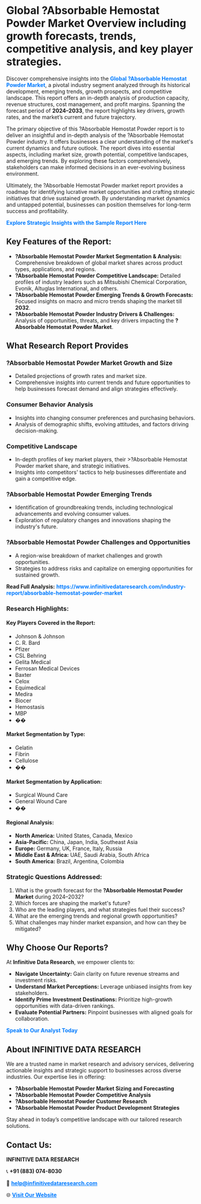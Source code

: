 <h1>Global ?Absorbable Hemostat Powder Market Overview including growth forecasts, trends, competitive analysis, and key player strategies.</h1>
<p>
Discover comprehensive insights into the 
<a href="https://www.infinitivedataresearch.com/industry-report/absorbable-hemostat-powder-market" rel="dofollow" style="color: #007BFF; text-decoration: none;"><strong>Global ?Absorbable Hemostat Powder Market</strong></a>, a pivotal industry segment analyzed through its historical development, emerging trends, growth prospects, and competitive landscape. This report offers an in-depth analysis of production capacity, revenue structures, cost management, and profit margins. Spanning the forecast period of <strong>2024–2033</strong>, the report highlights key drivers, growth rates, and the market’s current and future trajectory.
</p>
<p>
The primary objective of this ?Absorbable Hemostat Powder report is to deliver an insightful and in-depth analysis of the ?Absorbable Hemostat Powder industry. It offers businesses a clear understanding of the market's current dynamics and future outlook. The report dives into essential aspects, including market size, growth potential, competitive landscapes, and emerging trends. By exploring these factors comprehensively, stakeholders can make informed decisions in an ever-evolving business environment.
</p>
<p>
Ultimately, the ?Absorbable Hemostat Powder market report provides a roadmap for identifying lucrative market opportunities and crafting strategic initiatives that drive sustained growth. By understanding market dynamics and untapped potential, businesses can position themselves for long-term success and profitability.
</p>
<p>
<a href="https://www.infinitivedataresearch.com/request-sample/reportId=108455" style="color: #007BFF; text-decoration: none;"><strong>Explore Strategic Insights with the Sample Report Here</strong></a>
</p>

<h2>Key Features of the Report:</h2>
<ul>
<li><strong>?Absorbable Hemostat Powder Market Segmentation & Analysis:</strong> Comprehensive breakdown of global market shares across product types, applications, and regions.</li>
<li><strong>?Absorbable Hemostat Powder Competitive Landscape:</strong> Detailed profiles of industry leaders such as Mitsubishi Chemical Corporation, Evonik, Altuglas International, and others.</li>
<li><strong>?Absorbable Hemostat Powder Emerging Trends & Growth Forecasts:</strong> Focused insights on macro and micro trends shaping the market till <strong>2032</strong>.</li>
<li><strong>?Absorbable Hemostat Powder Industry Drivers & Challenges:</strong> Analysis of opportunities, threats, and key drivers impacting the <strong>?Absorbable Hemostat Powder Market</strong>.</li>
</ul>

<h2>What Research Report Provides</h2>
<h3>?Absorbable Hemostat Powder Market Growth and Size</h3>
<ul>
<li>Detailed projections of growth rates and market size.</li>
<li>Comprehensive insights into current trends and future opportunities to help businesses forecast demand and align strategies effectively.</li>
</ul>

<h3>Consumer Behavior Analysis</h3>
<ul>
<li>Insights into changing consumer preferences and purchasing behaviors.</li>
<li>Analysis of demographic shifts, evolving attitudes, and factors driving decision-making.</li>
</ul>

<h3>Competitive Landscape</h3>
<ul>
<li>In-depth profiles of key market players, their >?Absorbable Hemostat Powder market share, and strategic initiatives.</li>
<li>Insights into competitors' tactics to help businesses differentiate and gain a competitive edge.</li>
</ul>

<h3>?Absorbable Hemostat Powder Emerging Trends</h3>
<ul>
<li>Identification of groundbreaking trends, including technological advancements and evolving consumer values.</li>
<li>Exploration of regulatory changes and innovations shaping the industry's future.</li>
</ul>

<h3>?Absorbable Hemostat Powder Challenges and Opportunities</h3>
<ul>
<li>A region-wise breakdown of market challenges and growth opportunities.</li>
<li>Strategies to address risks and capitalize on emerging opportunities for sustained growth.</li>
</ul>
<p><strong>Read Full Analysis:</strong> <a href="https://www.infinitivedataresearch.com/industry-report/absorbable-hemostat-powder-market" rel="dofollow" style="color: #007BFF; text-decoration: none;"><strong>https://www.infinitivedataresearch.com/industry-report/absorbable-hemostat-powder-market</strong></a></p>
<h3>Research Highlights:</h3>
<h4>Key Players Covered in the Report:</h4>
<ul><li>Johnson &amp; Johnson</li><li>C. R. Bard</li><li>Pfizer</li><li>CSL Behring</li><li>Gelita Medical</li><li>Ferrosan Medical Devices</li><li>Baxter</li><li>Celox</li><li>Equimedical</li><li>Medira</li><li>Biocer</li><li>Hemostasis</li><li>MBP</li><li>��</li></ul>
<h4>Market Segmentation by Type:</h4>
<ul><li>Gelatin</li><li>Fibrin</li><li>Cellulose</li><li>��</li></ul>
<h4>Market Segmentation by Application:</h4>
<ul><li>Surgical Wound Care</li><li>General Wound Care</li><li>��</li></ul>

<h4>Regional Analysis:</h4>
<ul>
<li><strong>North America:</strong> United States, Canada, Mexico</li>
<li><strong>Asia-Pacific:</strong> China, Japan, India, Southeast Asia</li>
<li><strong>Europe:</strong> Germany, UK, France, Italy, Russia</li>
<li><strong>Middle East & Africa:</strong> UAE, Saudi Arabia, South Africa</li>
<li><strong>South America:</strong> Brazil, Argentina, Colombia</li>
</ul>

<h3>Strategic Questions Addressed:</h3>
<ol>
<li>What is the growth forecast for the <strong>?Absorbable Hemostat Powder Market</strong> during 2024–2032?</li>
<li>Which forces are shaping the market's future?</li>
<li>Who are the leading players, and what strategies fuel their success?</li>
<li>What are the emerging trends and regional growth opportunities?</li>
<li>What challenges may hinder market expansion, and how can they be mitigated?</li>
</ol>

<h2>Why Choose Our Reports?</h2>
<p>At <strong>Infinitive Data Research</strong>, we empower clients to:</p>
<ul>
<li><strong>Navigate Uncertainty:</strong> Gain clarity on future revenue streams and investment risks.</li>
<li><strong>Understand Market Perceptions:</strong> Leverage unbiased insights from key stakeholders.</li>
<li><strong>Identify Prime Investment Destinations:</strong> Prioritize high-growth opportunities with data-driven rankings.</li>
<li><strong>Evaluate Potential Partners:</strong> Pinpoint businesses with aligned goals for collaboration.</li>
</ul>
<p><a href="https://www.infinitivedataresearch.com/industry-report/absorbable-hemostat-powder-market" rel="dofollow" style="color: #007BFF; text-decoration: none;"><strong>Speak to Our Analyst Today</strong></a></p>

<h2>About INFINITIVE DATA RESEARCH</h2>
<p>We are a trusted name in market research and advisory services, delivering actionable insights and strategic support to businesses across diverse industries. Our expertise lies in offering:</p>
<ul>
<li><strong>?Absorbable Hemostat Powder Market Sizing and Forecasting</strong></li>
<li><strong>?Absorbable Hemostat Powder Competitive Analysis</strong></li>
<li><strong>?Absorbable Hemostat Powder Customer Research</strong></li>
<li><strong>?Absorbable Hemostat Powder Product Development Strategies</strong></li>
</ul>
<p>Stay ahead in today’s competitive landscape with our tailored research solutions.</p>

<h2>Contact Us:</h2>
<p><strong>INFINITIVE DATA RESEARCH</strong></p>
<p>📞 <strong>+91 (883) 074-8030</strong></p>
<p>📧 <strong><a href="mailto:help@infinitivedataresearch.com" style="color: #007BFF;">help@infinitivedataresearch.com</a></strong></p>
<p>🌐 <strong><a href="https://www.infinitivedataresearch.com" rel="dofollow" style="color: #007BFF;">Visit Our Website</a></strong></p>